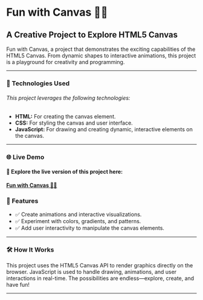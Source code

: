 # Fun with Canvas 🎨✨

<h2>A Creative Project to Explore HTML5 Canvas</h2>

<p>Fun with Canvas, a project that demonstrates the exciting capabilities of the HTML5 Canvas. From dynamic shapes to interactive animations, this project is a playground for creativity and programming.</p>

---

<h3>🔧 Technologies Used</h3>
<h6>This project leverages the following technologies:</h6>

<ul>
  <li><strong>HTML:</strong> For creating the canvas element.</li>
  <li><strong>CSS:</strong> For styling the canvas and user interface.</li>
  <li><strong>JavaScript:</strong> For drawing and creating dynamic, interactive elements on the canvas.</li>
</ul>

---

<h3>🌐 Live Demo</h3>
<h4>🔗 Explore the live version of this project here:</h4>
<h4><a href=" https://dev-kiddo.github.io/Fun-with-Canvas/">Fun with Canvas 🎨✨</a></h4>

<h3>📌 Features</h3>

<ul>
  <li>✅ Create animations and interactive visualizations.</li>
  <li>✅ Experiment with colors, gradients, and patterns.</li>
  <li>✅ Add user interactivity to manipulate the canvas elements.</li>
</ul>

---

<h3>🛠️ How It Works</h3>
<p>This project uses the HTML5 Canvas API to render graphics directly on the browser. JavaScript is used to handle drawing, animations, and user interactions in real-time. The possibilities are endless—explore, create, and have fun!</p>

---
